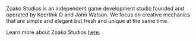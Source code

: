 Zoako Studios is an independent game development studio founded and operated by Keerthik O and John Watson. We focus on creative mechanics that are simple and elegant but fresh and unique at the same time.

Learn more about Zoako Studios [here](http://www.zoako.com).